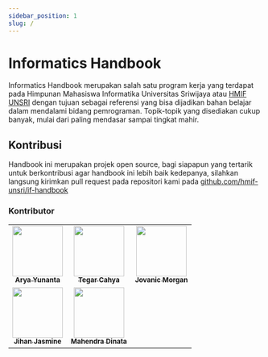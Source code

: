 ```yaml
---
sidebar_position: 1
slug: /
---
```


# Informatics Handbook

Informatics Handbook merupakan salah satu program kerja yang terdapat pada Himpunan Mahasiswa Informatika Universitas
Sriwijaya atau [HMIF UNSRI](https://instagram.com/hmifunsri) dengan tujuan sebagai referensi yang bisa dijadikan bahan
belajar dalam mendalami bidang pemrograman. Topik-topik yang disediakan cukup banyak, mulai dari paling mendasar sampai
tingkat mahir.

## Kontribusi

Handbook ini merupakan projek open source, bagi siapapun yang tertarik untuk berkontribusi agar handbook ini lebih baik
kedepanya, silahkan langsung kirimkan pull request pada repositori kami
pada [github.com/hmif-unsri/if-handbook](https://github.com/hmif-unsri/if-handbook)

### Kontributor

<table>
    <tr>
        <td align="center"><a href="https://www.linkedin.com/in/arya-yunanta-255424174/"><img src="https://avatars.githubusercontent.com/u/77351340?v=4?s=100" width="100px;" alt=""/><br /><sub><b>Arya Yunanta</b></sub></a></td>
        <td align="center"><a href="https://www.linkedin.com/in/tegar-cahya-bayu-siregar-2915a021b/"><img src="https://avatars.githubusercontent.com/u/64503005?v=4" width="100px;" alt=""/><br /><sub><b>Tegar Cahya</b></sub></a></td>
        <td align="center"><a href="https://github.com/jvncmrgn"><img src="https://avatars.githubusercontent.com/u/98507860?v=4?s=100" width="100px;" alt=""/><br /><sub><b>Jovanic Morgan</b></sub></a></td>
    </tr>
    <tr>
        <td align="center"><a href="https://www.linkedin.com/in/jihaanjj/"><img src="https://avatars.githubusercontent.com/u/93305164?v=4?s=100" width="100px;" alt=""/><br /><sub><b>Jihan Jasmine</b></sub></a></td>
        <td align="center"><a href="https://www.linkedin.com/in/mahendra-dinata-378344226/"><img src="https://avatars.githubusercontent.com/u/91655891?v=4?s=100" width="100px;" alt=""/><br /><sub><b>Mahendra Dinata</b></sub></a></td>
    </tr>
</table>